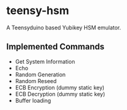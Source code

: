 # teensy-hsm
A Teensyduino based Yubikey HSM emulator.

## Implemented Commands
- Get System Information
- Echo
- Random Generation
- Random Reseed
- ECB Encryption (dummy static key)
- ECB Decryption (dummy static key)
- Buffer loading
